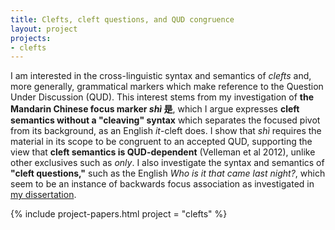 ```yaml
---
title: Clefts, cleft questions, and QUD congruence
layout: project
projects:
- clefts
---
```


I am interested in the cross-linguistic syntax and semantics of *clefts* and, more generally, grammatical markers which make reference to the Question Under Discussion (QUD). This interest stems from my investigation of **the Mandarin Chinese focus marker *shì* 是**, which I argue expresses **cleft semantics without a \"cleaving\" syntax** which separates the focused pivot from its background, as an English *it*-cleft does. I show that *shì* requires the material in its scope to be congruent to an accepted QUD, supporting the view that **cleft semantics is QUD-dependent** (Velleman et al 2012), unlike other exclusives such as *only*. I also investigate the syntax and semantics of **\"cleft questions,\"** such as the English *Who is it that came last night?*, which seem to be an instance of backwards focus association as investigated in [my dissertation](/research/dissertation.html).

{% include project-papers.html project = "clefts" %}